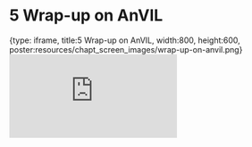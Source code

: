 # 5 Wrap-up on AnVIL
 
{type: iframe, title:5 Wrap-up on AnVIL, width:800, height:600, poster:resources/chapt_screen_images/wrap-up-on-anvil.png}
![](https://jhudatascience.org/GDSCN_Book_swirl/no_toc/wrap-up-on-anvil.html)
 

 
